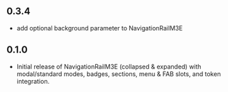## 0.3.4
- add optional background parameter to NavigationRailM3E

## 0.1.0
- Initial release of NavigationRailM3E (collapsed & expanded) with modal/standard modes,
  badges, sections, menu & FAB slots, and token integration.